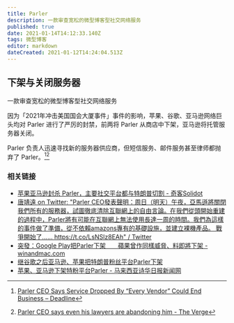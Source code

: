 ```yaml
---
title: Parler
description: 一款审查宽松的微型博客型社交网络服务
published: true
date: 2021-01-14T14:12:33.140Z
tags: 微型博客
editor: markdown
dateCreated: 2021-01-12T14:24:04.513Z
---
```


## 下架与关闭服务器

一款审查宽松的微型博客型社交网络服务

因为「2021年冲击美国国会大厦事件」事件的影响，苹果、谷歌、亚马逊网络巨头均对 Parler 进行了严厉的封禁，前两将 Parler 从商店中下架，亚马逊将托管服务器关闭。

Parler 负责人迅速寻找新的服务器供应商，但短信服务、邮件服务甚至律师都抛弃了 Parler。[^pis_ceo_say][^pis_ceo_say2]

[^pis_ceo_say]: [Parler CEO Says Service Dropped By “Every Vendor” Could End Business – Deadline](https://web.archive.org/web/20210113040749/https://deadline.com/2021/01/parler-ceo-says-service-dropped-by-every-vendor-and-could-end-the-company-1234670607/)

[^pis_ceo_say2]: [Parler CEO says even his lawyers are abandoning him - The Verge](https://web.archive.org/web/20210113000834/https://www.theverge.com/2021/1/10/22223956/parler-ceo-john-matze-lawyers-vendors-abandoning)

### 相关链接

+ [苹果亚马逊封杀 Parler，主要社交平台都与特朗普切割 - 奇客Solidot](https://web.archive.org/web/20210112140003/https://www.solidot.org/story?sid=66615)
+ [唐靖遠 on Twitter: "Parler CEO發表聲明：周日（明天）午夜，亞馬遜將關閉我們所有的服務器，試圖徹底清除互聯網上的自由言論。在我們從頭開始重建的過程中，Parler將有可能在互聯網上無法使用長達一周的時間。我們為這樣的事件做了準備，從不依賴amazons專有的基礎設施，並建立裸機產品。 戰爭開始了…… https://t.co/LsNSlz8EAh" / Twitter](https://archive.is/rFafm "https://twitter.com/tangjingyuan99/status/1348099653489876992")
+ [突發：Google Play把Parler下架　　蘋果曾作同樣威脅、料即將下架 - winandmac.com](https://web.archive.org/web/20210109020804/https://www.winandmac.com/2021/01/google-play-app-store-removes-parler-apple-would-do-the-same-soon/)
+ [继谷歌之后亚马逊、苹果把特朗普粉丝平台Parler下架](https://web.archive.org/web/20210110164845/https://www.voachinese.com/a/amazon-pushes-parler-offline-after-capitol-attack/5731890.html)
+ [苹果、亚马逊下架特粉平台Parler - 马来西亚诗华日报新闻网](https://web.archive.org/web/20210112141732/https://news.seehua.com/?p=648432)
